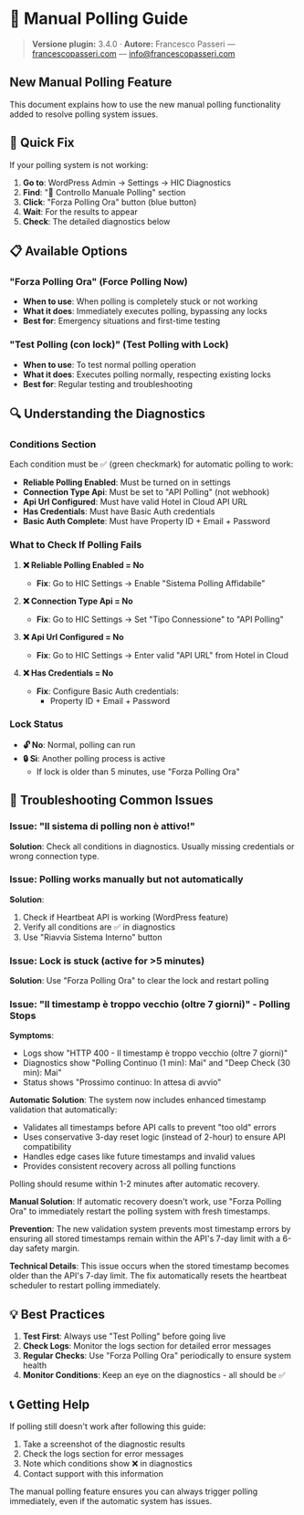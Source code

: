 # 🔄 Manual Polling Guide

> **Versione plugin:** 3.4.0 · **Autore:** Francesco Passeri — [francescopasseri.com](https://francescopasseri.com) — [info@francescopasseri.com](mailto:info@francescopasseri.com)


## New Manual Polling Feature

This document explains how to use the new manual polling functionality added to resolve polling system issues.

## 🎯 Quick Fix

If your polling system is not working:

1. **Go to**: WordPress Admin → Settings → HIC Diagnostics
2. **Find**: "🔄 Controllo Manuale Polling" section
3. **Click**: "Forza Polling Ora" button (blue button)
4. **Wait**: For the results to appear
5. **Check**: The detailed diagnostics below

## 📋 Available Options

### "Forza Polling Ora" (Force Polling Now)
- **When to use**: When polling is completely stuck or not working
- **What it does**: Immediately executes polling, bypassing any locks
- **Best for**: Emergency situations and first-time testing

### "Test Polling (con lock)" (Test Polling with Lock)
- **When to use**: To test normal polling operation
- **What it does**: Executes polling normally, respecting existing locks
- **Best for**: Regular testing and troubleshooting

## 🔍 Understanding the Diagnostics

### Conditions Section
Each condition must be ✅ (green checkmark) for automatic polling to work:

- **Reliable Polling Enabled**: Must be turned on in settings
- **Connection Type Api**: Must be set to "API Polling" (not webhook)
- **Api Url Configured**: Must have valid Hotel in Cloud API URL
- **Has Credentials**: Must have Basic Auth credentials
- **Basic Auth Complete**: Must have Property ID + Email + Password

### What to Check If Polling Fails

1. **❌ Reliable Polling Enabled = No**
   - **Fix**: Go to HIC Settings → Enable "Sistema Polling Affidabile"

2. **❌ Connection Type Api = No**
   - **Fix**: Go to HIC Settings → Set "Tipo Connessione" to "API Polling"

3. **❌ Api Url Configured = No**
   - **Fix**: Go to HIC Settings → Enter valid "API URL" from Hotel in Cloud

4. **❌ Has Credentials = No**
   - **Fix**: Configure Basic Auth credentials:
     - Property ID + Email + Password

### Lock Status
- **🔓 No**: Normal, polling can run
- **🔒 Sì**: Another polling process is active
  - If lock is older than 5 minutes, use "Forza Polling Ora"

## 🚨 Troubleshooting Common Issues

### Issue: "Il sistema di polling non è attivo!"
**Solution**: Check all conditions in diagnostics. Usually missing credentials or wrong connection type.

### Issue: Polling works manually but not automatically
**Solution**: 
1. Check if Heartbeat API is working (WordPress feature)
2. Verify all conditions are ✅ in diagnostics
3. Use "Riavvia Sistema Interno" button

### Issue: Lock is stuck (active for >5 minutes)
**Solution**: Use "Forza Polling Ora" to clear the lock and restart polling

### Issue: "Il timestamp è troppo vecchio (oltre 7 giorni)" - Polling Stops
**Symptoms**:
- Logs show "HTTP 400 - Il timestamp è troppo vecchio (oltre 7 giorni)"
- Diagnostics show "Polling Continuo (1 min): Mai" and "Deep Check (30 min): Mai"
- Status shows "Prossimo continuo: In attesa di avvio"

**Automatic Solution**: 
The system now includes enhanced timestamp validation that automatically:
- Validates all timestamps before API calls to prevent "too old" errors
- Uses conservative 3-day reset logic (instead of 2-hour) to ensure API compatibility
- Handles edge cases like future timestamps and invalid values
- Provides consistent recovery across all polling functions

Polling should resume within 1-2 minutes after automatic recovery.

**Manual Solution**: 
If automatic recovery doesn't work, use "Forza Polling Ora" to immediately restart the polling system with fresh timestamps.

**Prevention**: 
The new validation system prevents most timestamp errors by ensuring all stored timestamps remain within the API's 7-day limit with a 6-day safety margin.

**Technical Details**: 
This issue occurs when the stored timestamp becomes older than the API's 7-day limit. The fix automatically resets the heartbeat scheduler to restart polling immediately.

## 💡 Best Practices

1. **Test First**: Always use "Test Polling" before going live
2. **Check Logs**: Monitor the logs section for detailed error messages
3. **Regular Checks**: Use "Forza Polling Ora" periodically to ensure system health
4. **Monitor Conditions**: Keep an eye on the diagnostics - all should be ✅

## 📞 Getting Help

If polling still doesn't work after following this guide:

1. Take a screenshot of the diagnostic results
2. Check the logs section for error messages
3. Note which conditions show ❌ in diagnostics
4. Contact support with this information

The manual polling feature ensures you can always trigger polling immediately, even if the automatic system has issues.
